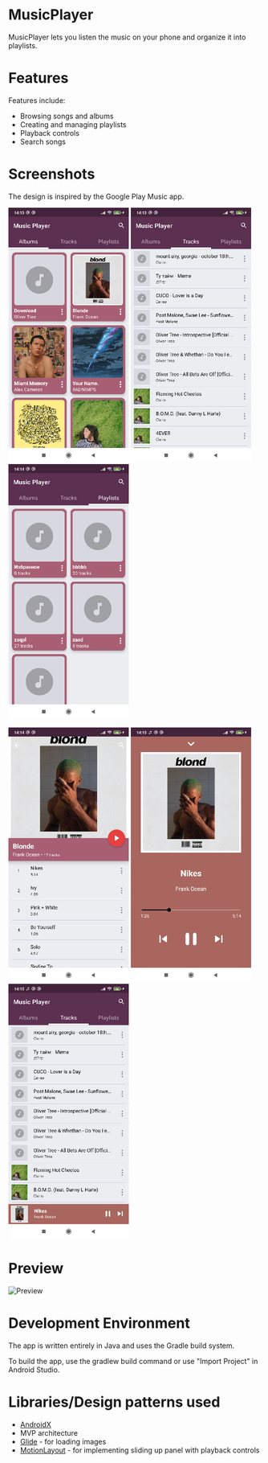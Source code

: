 # MusicPlayer

MusicPlayer lets you listen the music on your phone and organize it into playlists.

# Features

Features include:

- Browsing songs and albums
- Creating and managing playlists
- Playback controls
- Search songs

# Screenshots

The design is inspired by the Google Play Music app.

![Albums](readme_images/albums.png "Albums")
![Tracks](readme_images/tracks.png "Tracks")
![Playlists](readme_images/playlists.png "Playlists")

![Album tracks](readme_images/album_tracks.png "Album tracks")
![Playback controls](readme_images/playback_controls.png "Playback controls")
![Tracks playing](readme_images/tracks_playing.png "Tracks playing")

# Preview

![Preview](readme_images/preview.gif "Preview")

# Development Environment

The app is written entirely in Java and uses the Gradle build system.

To build the app, use the gradlew build command or use "Import Project" in Android Studio.

# Libraries/Design patterns used

- [AndroidX][3]
- MVP architecture
- [Glide][1] - for loading images
- [MotionLayout][2] - for implementing sliding up panel with playback controls

[1]: https://bumptech.github.io/glide/
[2]: https://developer.android.com/training/constraint-layout/motionlayout
[3]: https://developer.android.com/jetpack/androidx




